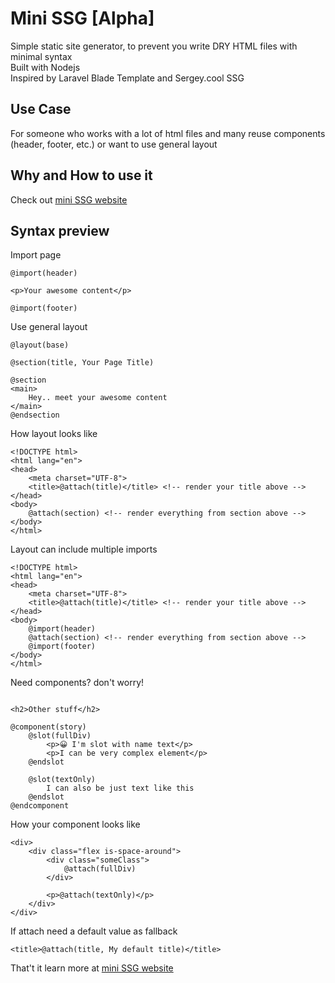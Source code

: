 # Mini SSG [Alpha]
Simple static site generator, to prevent you write DRY HTML files with minimal syntax  
Built with Nodejs  
Inspired by Laravel Blade Template and Sergey.cool SSG

## Use Case
For someone who works with a lot of html files and many reuse components (header, footer, etc.) or want to use general layout

## Why and How to use it
Check out [mini SSG website](https://minissg.vercel.app)

## Syntax preview

Import page
```
@import(header)		

<p>Your awesome content</p>

@import(footer)
```

Use general layout
```
@layout(base) 

@section(title, Your Page Title)

@section
<main>
	Hey.. meet your awesome content
</main>
@endsection
```

How layout looks like
```
<!DOCTYPE html>
<html lang="en">
<head>
	<meta charset="UTF-8">
	<title>@attach(title)</title> <!-- render your title above -->
</head>
<body>
	@attach(section) <!-- render everything from section above -->
</body>
</html>
```

Layout can include multiple imports
```
<!DOCTYPE html>
<html lang="en">
<head>
	<meta charset="UTF-8">
	<title>@attach(title)</title> <!-- render your title above -->
</head>
<body>
	@import(header)
	@attach(section) <!-- render everything from section above -->
	@import(footer)
</body>
</html>
```

Need components? don't worry!
```

<h2>Other stuff</h2>

@component(story)
	@slot(fullDiv)
		<p>😀 I'm slot with name text</p>
		<p>I can be very complex element</p>
	@endslot

	@slot(textOnly)
		I can also be just text like this
	@endslot
@endcomponent
```

How your component looks like
```
<div>
	<div class="flex is-space-around">
		<div class="someClass">
			@attach(fullDiv)
		</div>

		<p>@attach(textOnly)</p>
	</div>	
</div>
```

If attach need a default value as fallback
```
<title>@attach(title, My default title)</title>
```

That't it learn more at [mini SSG website](https://minissg.vercel.app/tour)